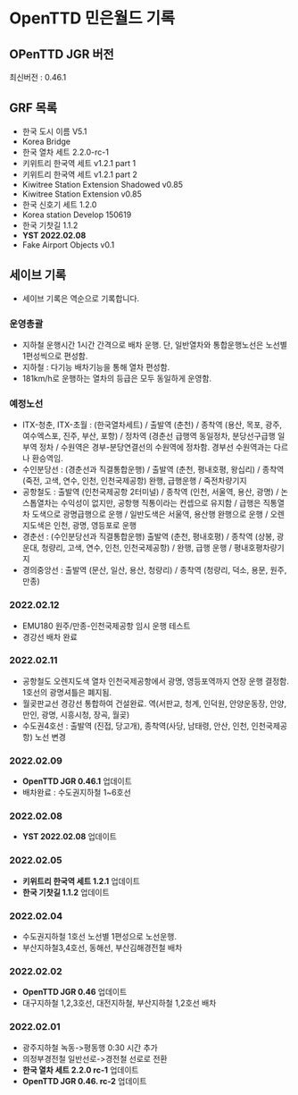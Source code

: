 # OpenTTD 민은월드 기록
## OPenTTD JGR 버전
최신버전 : 0.46.1

## GRF 목록
- 한국 도시 이름 V5.1
- Korea Bridge
- 한국 열차 세트 2.2.0-rc-1
- 키위트리 한국역 세트 v1.2.1 part 1
- 키위트리 한국역 세트 v1.2.1 part 2
- Kiwitree Station Extension Shadowed v0.85
- Kiwitree Station Extension v0.85
- 한국 신호기 세트 1.2.0
- Korea station Develop 150619
- 한국 기찻길 1.1.2
- **YST 2022.02.08**
- Fake Airport Objects v0.1

## 세이브 기록
- 세이브 기록은 역순으로 기록합니다.

### 운영총괄
- 지하철 운행시간 1시간 간격으로 배차 운행. 단, 일반열차와 통합운행노선은 노선별 1편성씩으로 편성함.
- 지하철 : 다기능 배차기능을 통해 열차 편성함.
- 181km/h로 운행하는 열차의 등급은 모두 동일하게 운영함.

### 예정노선
- ITX-청춘, ITX-초월 : (한국열차세트) / 출발역 (춘천) / 종착역 (용산, 목포, 광주, 여수엑스포, 진주, 부산, 포항) / 정차역 (경춘선 급행역 동일정차, 분당선구급행 일부역 정차 / 수원역은 경부-분당연결선의 수원역에 정차함. 경부선 수원역과는 다르나 환승역임.
- 수인분당선 : (경춘선과 직결통합운행) / 출발역 (춘천, 평내호평, 왕십리) / 종착역 (죽전, 고색, 연수, 인천, 인천국제공항) 완행, 급행운행 / 죽전차량기지
- 공항철도 : 출발역 (인천국제공항 2터미널) / 종착역 (인천, 서울역, 용산, 광명) / 논스톱열차는 수익성이 없지만, 공항행 직통이라는 컨셉으로 유지함 / 급행은 직통열차 도색으로 광명급행으로 운행 / 일반도색은 서울역, 용산행 완행으로 운행 / 오렌지도색은 인천, 광명, 영등포로 운행
- 경춘선 : (수인분당선과 직결통합운행) 출발역 (춘천, 평내호평) / 종착역 (상봉, 광운대, 청량리, 고색, 연수, 인천, 인천국제공항) / 완행, 급행 운행 / 평내호평차량기지
- 경의중앙선 : 출발역 (문산, 일산, 용산, 청량리) / 종착역 (청량리, 덕소, 용문, 원주, 만종)

### 2022.02.12
- EMU180 원주/만종-인천국제공항 임시 운행 테스트
- 경강선 배차 완료

### 2022.02.11
- 공항철도 오렌지도색 열차 인천국제공항에서 광명, 영등포역까지 연장 운행 결정함. 1호선의 광명셔틀은 폐지됨.
- 월곶판교선 경강선 통합하여 건설완료. 역(서판교, 청계, 인덕원, 안양운동장, 안양, 만인, 광명, 시흥시청, 장곡, 월곶)
- 수도권4호선 : 출발역 (진접, 당고개), 종착역(사당, 남태령, 안산, 인천, 인천국제공항) 노선 변경

### 2022.02.09
- **OpenTTD JGR 0.46.1** 업데이트
- 배차완료 : 수도권지하철 1~6호선

### 2022.02.08
- **YST 2022.02.08** 업데이트

### 2022.02.05
- **키위트리 한국역 세트 1.2.1** 업데이트
- **한국 기찻길 1.1.2** 업데이트

### 2022.02.04
- 수도권지하철 1호선 노선별 1편성으로 노선운행.
- 부산지하철3,4호선, 동해선, 부산김해경전철 배차

### 2022.02.02
- **OpenTTD JGR 0.46** 업데이트
- 대구지하철 1,2,3호선, 대전지하철, 부산지하철 1,2호선 배차

### 2022.02.01
- 광주지하철 녹동->평동행 0:30 시간 추가
- 의정부경전철 일반선로->경전철 선로로 전환
- **한국 열차 세트 2.2.0 rc-1** 업데이트
- **OpenTTD JGR 0.46. rc-2** 업데이트